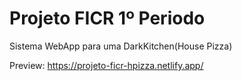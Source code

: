 <h1>Projeto FICR 1º Periodo</h1>
<p>Sistema WebApp para uma DarkKitchen(House Pizza)</p>
<p>Preview: <a href="https://projeto-ficr-hpizza.netlify.app/">https://projeto-ficr-hpizza.netlify.app/</a></p>
